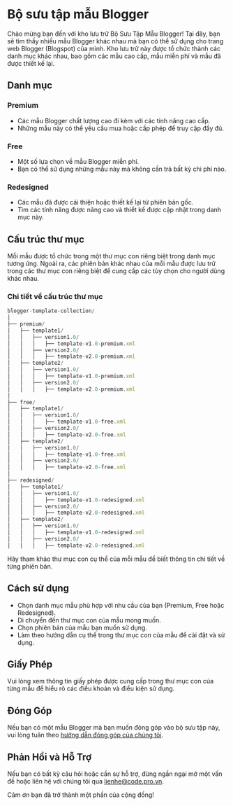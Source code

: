 # Bộ sưu tập mẫu Blogger

Chào mừng bạn đến với kho lưu trữ Bộ Sưu Tập Mẫu Blogger! Tại đây, bạn sẽ tìm thấy nhiều mẫu Blogger khác nhau mà bạn có thể sử dụng cho trang web Blogger (Blogspot) của mình. Kho lưu trữ này được tổ chức thành các danh mục khác nhau, bao gồm các mẫu cao cấp, mẫu miễn phí và mẫu đã được thiết kế lại.

## Danh mục

### Premium

-   Các mẫu Blogger chất lượng cao đi kèm với các tính năng cao cấp.
-   Những mẫu này có thể yêu cầu mua hoặc cấp phép để truy cập đầy đủ.

### Free

-   Một số lựa chọn về mẫu Blogger miễn phí.
-   Bạn có thể sử dụng những mẫu này mà không cần trả bất kỳ chi phí nào.

### Redesigned

-   Các mẫu đã được cải thiện hoặc thiết kế lại từ phiên bản gốc.
-   Tìm các tính năng được nâng cao và thiết kế được cập nhật trong danh mục này.

## Cấu trúc thư mục

Mỗi mẫu được tổ chức trong một thư mục con riêng biệt trong danh mục tương ứng. Ngoài ra, các phiên bản khác nhau của mỗi mẫu được lưu trữ trong các thư mục con riêng biệt để cung cấp các tùy chọn cho người dùng khác nhau.

### Chi tiết về cấu trúc thư mục

```js
blogger-template-collection/
│
├── premium/
│	├── template1/
│	│	├── version1.0/
│	│	│	├── template-v1.0-premium.xml
│	│	├── version2.0/
│	│	│	├── template-v2.0-premium.xml
│	├── template2/
│	│	├── version1.0/
│	│	│	├── template-v1.0-premium.xml
│	│	├── version2.0/
│	│	│	├── template-v2.0-premium.xml
│
├── free/
│	├── template1/
│	│	├── version1.0/
│	│	│	├── template-v1.0-free.xml
│	│	├── version2.0/
│	│	│	├── template-v2.0-free.xml
│	├── template2/
│	│	├── version1.0/
│	│	│	├── template-v1.0-free.xml
│	│	├── version2.0/
│	│	│	├── template-v2.0-free.xml
│
├── redesigned/
│	├── template1/
│	│	├── version1.0/
│	│	│	├── template-v1.0-redesigned.xml
│	│	├── version2.0/
│	│	│	├── template-v2.0-redesigned.xml
│	├── template2/
│	│	├── version1.0/
│	│	│	├── template-v1.0-redesigned.xml
│	│	├── version2.0/
│	│	│	├── template-v2.0-redesigned.xml
```

Hãy tham khảo thư mục con cụ thể của mỗi mẫu để biết thông tin chi tiết về từng phiên bản.

## Cách sử dụng

-   Chọn danh mục mẫu phù hợp với nhu cầu của bạn (Premium, Free hoặc Redesigned).
-   Di chuyển đến thư mục con của mẫu mong muốn.
-   Chọn phiên bản của mẫu bạn muốn sử dụng.
-   Làm theo hướng dẫn cụ thể trong thư mục con của mẫu để cài đặt và sử dụng.

## Giấy Phép

Vui lòng xem thông tin giấy phép được cung cấp trong thư mục con của từng mẫu để hiểu rõ các điều khoản và điều kiện sử dụng.

## Đóng Góp

Nếu bạn có một mẫu Blogger mà bạn muốn đóng góp vào bộ sưu tập này, vui lòng tuân theo [hướng dẫn đóng góp của chúng tôi](CONTRIBUTING.md).

## Phản Hồi và Hỗ Trợ

Nếu bạn có bất kỳ câu hỏi hoặc cần sự hỗ trợ, đừng ngần ngại mở một vấn đề hoặc liên hệ với chúng tôi qua [lienhe@code.pro.vn](mailto:lienhe@code.pro.vn).

Cảm ơn bạn đã trở thành một phần của cộng đồng!
